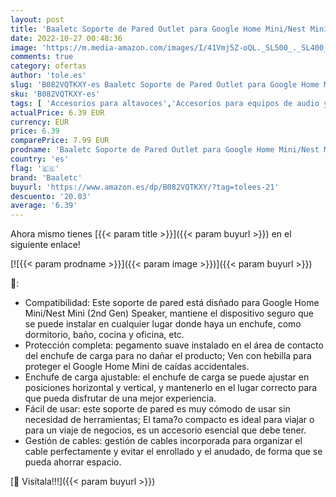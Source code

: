 ```yaml
---
layout: post
title: 'Baaletc Soporte de Pared Outlet para Google Home Mini/Nest Mini  2nd Gen  Asistente de Altavoz  Altavoz Inteligente  Manejo de Cable Incorporado'
date: 2022-10-27 00:48:36
image: 'https://m.media-amazon.com/images/I/41Vmj5Z-oQL._SL500_._SL400_.jpg'
comments: true
category: ofertas
author: 'tole.es'
slug: 'B082VQTKXY-es Baaletc Soporte de Pared Outlet para Google Home Mini/Nest...'
sku: 'B082VQTKXY-es'
tags: [ 'Accesorios para altavoces','Accesorios para equipos de audio y Hi-Fi','Electrónica','Equipos de audio y Hi-Fi','Soportes para altavoces','baaletc','google','home','🇪🇸', ]
actualPrice: 6.39 EUR
currency: EUR
price: 6.39
comparePrice: 7.99 EUR
prodname: 'Baaletc Soporte de Pared Outlet para Google Home Mini/Nest Mini  2nd Gen  Asistente de Altavoz  Altavoz Inteligente  Manejo de Cable Incorporado'
country: 'es'
flag: '🇪🇸'
brand: 'Baaletc'
buyurl: 'https://www.amazon.es/dp/B082VQTKXY/?tag=tolees-21'
descuento: '20.03'
average: '6.39'
---
```


Ahora mismo tienes [{{< param title >}}]({{< param buyurl >}}) en el siguiente enlace!

[![{{< param prodname >}}]({{< param image >}})]({{< param buyurl >}})

🔎:

- Compatibilidad: Este soporte de pared está disñado para Google Home Mini/Nest Mini (2nd Gen) Speaker, mantiene el dispositivo seguro que se puede instalar en cualquier lugar donde haya un enchufe, como dormitorio, baño, cocina y oficina, etc.
- Protección completa: pegamento suave instalado en el área de contacto del enchufe de carga para no dañar el producto; Ven con hebilla para proteger el Google Home Mini de caídas accidentales.
- Enchufe de carga ajustable: el enchufe de carga se puede ajustar en posiciones horizontal y vertical, y mantenerlo en el lugar correcto para que pueda disfrutar de una mejor experiencia.
- Fácil de usar: este soporte de pared es muy cómodo de usar sin necesidad de herramientas; El tama?o compacto es ideal para viajar o para un viaje de negocios, es un accesorio esencial que debe tener.
- Gestión de cables: gestión de cables incorporada para organizar el cable perfectamente y evitar el enrollado y el anudado, de forma que se pueda ahorrar espacio.

[🛒 Visítala!!!]({{< param buyurl >}})
